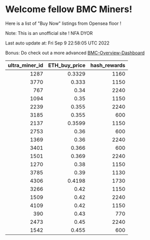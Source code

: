 # Welcome fellow BMC Miners!
Here is a list of "Buy Now" listings from Opensea floor !

Note: This is an unofficial site ! NFA DYOR

Last auto update at: Fri Sep  9 22:58:05 UTC 2022

Bonus: Do check out a more advanced [BMC-Overview-Dashboard](https://dune.com/defifunk/BMC-Overview-Dashboard)


|   ultra_miner_id |   ETH_buy_price |   hash_rewards |
|-----------------:|----------------:|---------------:|
|             1287 |          0.3329 |           1160 |
|             3770 |          0.333  |           1150 |
|              767 |          0.34   |           2240 |
|             1094 |          0.35   |           1150 |
|             2239 |          0.355  |           2240 |
|             3185 |          0.355  |            600 |
|             2137 |          0.3599 |           1150 |
|             2753 |          0.36   |            600 |
|             1369 |          0.36   |           2240 |
|             3401 |          0.366  |            600 |
|             1501 |          0.369  |           2240 |
|             1270 |          0.38   |           1150 |
|             3785 |          0.39   |           1130 |
|             4306 |          0.4198 |           1730 |
|             3266 |          0.42   |           1150 |
|             1509 |          0.42   |           2240 |
|             4109 |          0.42   |           1150 |
|              390 |          0.43   |            770 |
|             2473 |          0.45   |           2240 |
|             1542 |          0.455  |            600 |